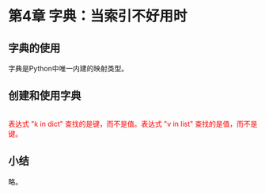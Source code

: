# 第4章 字典：当索引不好用时

## 字典的使用

字典是Python中唯一内建的映射类型。


## 创建和使用字典

###### 

<font color="red">
表达式 "k in dict" 查找的是键，而不是值。表达式 "v in list" 查找的是值，而不是键。
</font>


## 小结

略。

